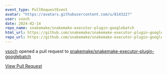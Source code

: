 ```yaml
---
event_type: PullRequestEvent
avatar: "https://avatars.githubusercontent.com/u/814322?"
user: vsoch
date: 2024-02-14
repo_name: snakemake/snakemake-executor-plugin-googlebatch
html_url: https://github.com/snakemake/snakemake-executor-plugin-googlebatch/pull/28
repo_url: https://github.com/snakemake/snakemake-executor-plugin-googlebatch
---
```


<a href='https://github.com/vsoch' target='_blank'>vsoch</a> opened a pull request to <a href='https://github.com/snakemake/snakemake-executor-plugin-googlebatch' target='_blank'>snakemake/snakemake-executor-plugin-googlebatch</a>

<a href='https://github.com/snakemake/snakemake-executor-plugin-googlebatch/pull/28' target='_blank'>View Pull Request</a>